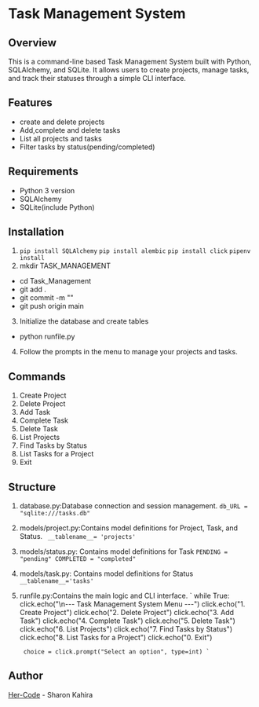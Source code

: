 # Task Management System

## Overview
This is a command-line based Task Management System built with Python, SQLAlchemy, and SQLite. It allows users to create projects, manage tasks, and track their statuses through a simple CLI interface.

## Features
- create and delete projects
- Add,complete and delete tasks
- List all projects and tasks
- Filter tasks by status(pending/completed)

## Requirements
- Python 3 version
- SQLAlchemy
- SQLite(include Python)

## Installation

1. `pip install SQLAlchemy`
   `pip install alembic`
    `pip install click`
    `pipenv install`
2. mkdir TASK_MANAGEMENT
  - cd Task_Management
  - git add .
  - git commit -m ""
  - git push origin main

3. Initialize the database and create tables
  - python runfile.py

4. Follow the prompts in the menu to manage your projects and tasks.

## Commands
1. Create Project
2. Delete Project
3. Add Task
4. Complete Task
5. Delete Task
6. List Projects
7. Find Tasks by Status
8. List Tasks for a Project
0. Exit

## Structure
1. database.py:Database connection and session management.
   ` db_URL = "sqlite:///tasks.db" `
2. models/project.py:Contains model definitions for Project, Task, and Status.
   ` __tablename__= 'projects'`
3. models/status.py: Contains model definitions for Task
   ` PENDING = "pending"
    COMPLETED = "completed" `
4. models/task.py: Contains model definitions for Status
   `  __tablename__='tasks' `
5. runfile.py:Contains the main logic and CLI interface.
  ` while True:
        click.echo("\n--- Task Management System Menu ---")
        click.echo("1. Create Project")
        click.echo("2. Delete Project")
        click.echo("3. Add Task")
        click.echo("4. Complete Task")
        click.echo("5. Delete Task")
        click.echo("6. List Projects")
        click.echo("7. Find Tasks by Status")
        click.echo("8. List Tasks for a Project")
        click.echo("0. Exit")
        
        choice = click.prompt("Select an option", type=int) `

## Author
[Her-Code](https://github.com/Her-Code) - Sharon Kahira
